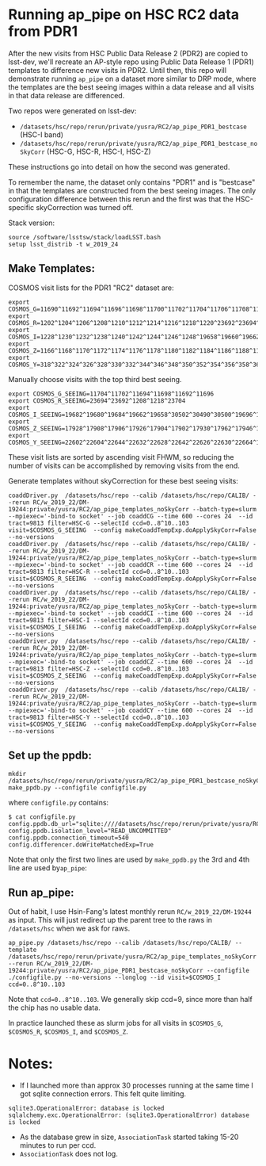 # Running ap_pipe on HSC RC2 data from PDR1

After the new visits from HSC Public Data Release 2 (PDR2) are copied to lsst-dev, we'll recreate an AP-style repo using Public Data Release 1 (PDR1) templates to difference new visits in PDR2. Until then, this repo will demonstrate running `ap_pipe` on a dataset more similar to DRP mode, where the templates are the best seeing images within a data release and all visits in that data release are differenced.

Two repos were generated on lsst-dev:

* `/datasets/hsc/repo/rerun/private/yusra/RC2/ap_pipe_PDR1_bestcase` (HSC-I band)
* `/datasets/hsc/repo/rerun/private/yusra/RC2/ap_pipe_PDR1_bestcase_noSkyCorr` (HSC-G, HSC-R, HSC-I, HSC-Z)

These instructions go into detail on how the second was generated.

To remember the name, the dataset only contains "PDR1" and is "bestcase" in that the templates are constructed from the best seeing images.  The only configuration difference between this rerun and the first was that the HSC-specific skyCorrection was turned off.

Stack version:

```
source /software/lsstsw/stack/loadLSST.bash
setup lsst_distrib -t w_2019_24
```

## Make Templates:


COSMOS visit lists for the PDR1 "RC2" dataset are:

```
export COSMOS_G=11690^11692^11694^11696^11698^11700^11702^11704^11706^11708^11710^11712^29324^29326^29336^29340^29350
export COSMOS_R=1202^1204^1206^1208^1210^1212^1214^1216^1218^1220^23692^23694^23704^23706^23716^23718
export COSMOS_I=1228^1230^1232^1238^1240^1242^1244^1246^1248^19658^19660^19662^19680^19682^19684^19694^19696^19698^19708^19710^19712^30482^30484^30486^30488^30490^30492^30494^30496^30498^30500^30502^30504
export COSMOS_Z=1166^1168^1170^1172^1174^1176^1178^1180^1182^1184^1186^1188^1190^1192^1194^17900^17902^17904^17906^17908^17926^17928^17930^17932^17934^17944^17946^17948^17950^17952^17962
export COSMOS_Y=318^322^324^326^328^330^332^344^346^348^350^352^354^356^358^360^362^1868^1870^1872^1874^1876^1880^1882^11718^11720^11722^11724^11726^11728^11730^11732^11734^11736^11738^11740^22602^22604^22606^n^22626^22628^22630^22632^22642^22644^22646^22648^22658^22660^22662^22664
```

Manually choose visits with the top third best seeing.
```
export COSMOS_G_SEEING=11704^11702^11694^11698^11692^11696
export COSMOS_R_SEEING=23694^23692^1208^1218^23704
export COSMOS_I_SEEING=19682^19680^19684^19662^19658^30502^30490^30500^19696^19694
export COSMOS_Z_SEEING=17928^17908^17906^17926^17904^17902^17930^17962^17946^17944
export COSMOS_Y_SEEING=22602^22604^22644^22632^22628^22642^22626^22630^22664^11730^22662^22606^11736^22646^22660^11718^11732
```

These visit lists are sorted by ascending visit FHWM, so reducing the number of visits can be accomplished by removing visits from the end.


Generate templates without skyCorrection for these best seeing visits:

```
coaddDriver.py  /datasets/hsc/repo --calib /datasets/hsc/repo/CALIB/ --rerun RC/w_2019_22/DM-19244:private/yusra/RC2/ap_pipe_templates_noSkyCorr --batch-type=slurm --mpiexec='-bind-to socket' --job coaddCG --time 600 --cores 24  --id tract=9813 filter=HSC-G --selectId ccd=0..8^10..103 visit=$COSMOS_G_SEEING  --config makeCoaddTempExp.doApplySkyCorr=False --no-versions
coaddDriver.py  /datasets/hsc/repo --calib /datasets/hsc/repo/CALIB/ --rerun RC/w_2019_22/DM-19244:private/yusra/RC2/ap_pipe_templates_noSkyCorr --batch-type=slurm --mpiexec='-bind-to socket' --job coaddCR --time 600 --cores 24  --id tract=9813 filter=HSC-R --selectId ccd=0..8^10..103 visit=$COSMOS_R_SEEING  --config makeCoaddTempExp.doApplySkyCorr=False --no-versions
coaddDriver.py  /datasets/hsc/repo --calib /datasets/hsc/repo/CALIB/ --rerun RC/w_2019_22/DM-19244:private/yusra/RC2/ap_pipe_templates_noSkyCorr --batch-type=slurm --mpiexec='-bind-to socket' --job coaddCI --time 600 --cores 24  --id tract=9813 filter=HSC-I --selectId ccd=0..8^10..103 visit=$COSMOS_I_SEEING  --config makeCoaddTempExp.doApplySkyCorr=False --no-versions
coaddDriver.py  /datasets/hsc/repo --calib /datasets/hsc/repo/CALIB/ --rerun RC/w_2019_22/DM-19244:private/yusra/RC2/ap_pipe_templates_noSkyCorr --batch-type=slurm --mpiexec='-bind-to socket' --job coaddCZ --time 600 --cores 24  --id tract=9813 filter=HSC-Z --selectId ccd=0..8^10..103 visit=$COSMOS_Z_SEEING  --config makeCoaddTempExp.doApplySkyCorr=False --no-versions
coaddDriver.py  /datasets/hsc/repo --calib /datasets/hsc/repo/CALIB/ --rerun RC/w_2019_22/DM-19244:private/yusra/RC2/ap_pipe_templates_noSkyCorr --batch-type=slurm --mpiexec='-bind-to socket' --job coaddCY --time 600 --cores 24  --id tract=9813 filter=HSC-Y --selectId ccd=0..8^10..103 visit=$COSMOS_Y_SEEING  --config makeCoaddTempExp.doApplySkyCorr=False --no-versions
```


## Set up the ppdb:

```
mkdir /datasets/hsc/repo/rerun/private/yusra/RC2/ap_pipe_PDR1_bestcase_noSkyCorr
make_ppdb.py --configfile configfile.py
```

where `configfile.py` contains:
```
$ cat configfile.py
config.ppdb.db_url="sqlite:////datasets/hsc/repo/rerun/private/yusra/RC2/ap_pipe_PDR1_bestcase_noSkyCorr/association.db"
config.ppdb.isolation_level="READ_UNCOMMITTED"
config.ppdb.connection_timeout=540
config.differencer.doWriteMatchedExp=True
```

Note that only the first two lines are used by `make_ppdb.py` the 3rd and 4th line are used by`ap_pipe`:

## Run ap_pipe:

Out of habit, I use  Hsin-Fang's latest monthly rerun `RC/w_2019_22/DM-19244` as input.  This will just redirect up the parent tree to the raws in `/datasets/hsc` when we ask for raws.

```
ap_pipe.py /datasets/hsc/repo --calib /datasets/hsc/repo/CALIB/ --template /datasets/hsc/repo/rerun/private/yusra/RC2/ap_pipe_templates_noSkyCorr --rerun RC/w_2019_22/DM-19244:private/yusra/RC2/ap_pipe_PDR1_bestcase_noSkyCorr --configfile ./configfile.py --no-versions --longlog --id visit=$COSMOS_I ccd=0..8^10..103
```

Note that `ccd=0..8^10..103`. We generally skip ccd=9, since more than half the chip has no usable data.

In practice launched these as slurm jobs for all visits in `$COSMOS_G`, `$COSMOS_R`, `$COSMOS_I`, and `$COSMOS_Z`.



# Notes:

* If I launched more than approx 30 processes running at the same time I got sqlite connection errors. This felt quite limiting.
```
sqlite3.OperationalError: database is locked
sqlalchemy.exc.OperationalError: (sqlite3.OperationalError) database is locked
```

* As the database grew in size, `AssociationTask` started taking 15-20 minutes to run per ccd.
* `AssociationTask` does not log.
